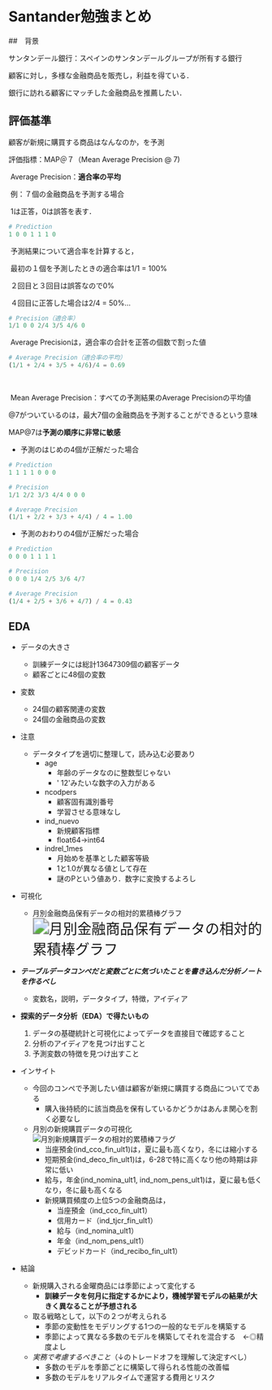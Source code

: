 # Santander勉強まとめ

##　背景

サンタンデール銀行：スペインのサンタンデールグループが所有する銀行

顧客に対し，多様な金融商品を販売し，利益を得ている．

銀行に訪れる顧客にマッチした金融商品を推薦したい．

## 評価基準

顧客が新規に購買する商品はなんなのか，を予測

評価指標：MAP＠７（Mean Average Precision @ 7)

​	Average Precision：**適合率の平均**

​	例：７個の金融商品を予測する場合

​	1は正答，0は誤答を表す．

```python
# Prediction
1 0 0 1 1 1 0
```

​	予測結果について適合率を計算すると，

​	最初の１個を予測したときの適合率は1/1 = 100%

​	２回目と３回目は誤答なので0%

​	４回目に正答した場合は2/4 = 50%…

```python
# Precision（適合率）
1/1 0 0 2/4 3/5 4/6 0
```

​	Average Precisionは，適合率の合計を正答の個数で割った値

```python
# Average Precision（適合率の平均）
(1/1 + 2/4 + 3/5 + 4/6)/4 = 0.69
```

​	

​	Mean Average Precision：すべての予測結果のAverage Precisionの平均値

​	@7がついているのは，最大7個の金融商品を予測することができるという意味



MAP@7は**予測の順序に非常に敏感**

- 予測のはじめの4個が正解だった場合

```python
# Prediction
1 1 1 1 0 0 0

# Precision
1/1 2/2 3/3 4/4 0 0 0

# Average Precision
(1/1 + 2/2 + 3/3 + 4/4) / 4 = 1.00
```

- 予測のおわりの4個が正解だった場合

```python
# Prediction
0 0 0 1 1 1 1

# Precision
0 0 0 1/4 2/5 3/6 4/7

# Average Precision
(1/4 + 2/5 + 3/6 + 4/7) / 4 = 0.43
```



## EDA

- データの大きさ
  - 訓練データには総計13647309個の顧客データ
  - 顧客ごとに48個の変数
  
- 変数
  - 24個の顧客関連の変数
  - 24個の金融商品の変数
  
- 注意
  - データタイプを適切に整理して，読み込む必要あり
    - age
      - 年齢のデータなのに整数型じゃない
      - ' 12'みたいな数字の入力がある
    - ncodpers
      - 顧客固有識別番号
      - 学習させる意味なし
    - ind_nuevo
      - 新規顧客指標
      - float64→int64
    - indrel_1mes
      - 月始めを基準とした顧客等級
      - 1と1.0が異なる値として存在
      - 謎のPという値あり．数字に変換するよろし
  
  
  
- 可視化
  
  - 月別金融商品保有データの相対的累積棒グラフ<img src="/home/taru/src/kaggle/Santander_Product_Recommendation/月別金融商品保有データの相対的累積棒グラフ.png" alt="月別金融商品保有データの相対的累積棒グラフ" style="zoom:200%;" />
  
  
  
- ***テーブルデータコンペだと変数ごとに気づいたことを書き込んだ分析ノートを作るべし***
  
  - 変数名，説明，データタイプ，特徴，アイディア
  
- **探索的データ分析（EDA）で得たいもの**
  
  1. データの基礎統計と可視化によってデータを直接目で確認すること
  2. 分析のアイディアを見つけ出すこと
  3. 予測変数の特徴を見つけ出すこと
  
  
  
- インサイト
  
  - 今回のコンペで予測したい値は顧客が新規に購買する商品についてである
    - 購入後持続的に該当商品を保有しているかどうかはあんま関心を割く必要なし
  - 月別の新規購買データの可視化![月別新規購買データの相対的累積棒フラグ](/home/taru/src/kaggle/Santander_Product_Recommendation/月別新規購買データの相対的累積棒フラグ.png)
    - 当座預金(ind_cco_fin_ult1)は，夏に最も高くなり，冬には縮小する
    - 短期預金(ind_deco_fin_ult1)は，6-28で特に高くなり他の時期は非常に低い
    - 給与，年金(ind_nomina_ult1, ind_nom_pens_ult1)は，夏に最も低くなり，冬に最も高くなる
    - 新規購買頻度の上位5つの金融商品は，
      - 当座預金（ind_cco_fin_ult1）
      - 信用カード（ind_tjcr_fin_ult1）
      - 給与（ind_nomina_ult1）
      - 年金（ind_nom_pens_ult1）
      - デビッドカード（ind_recibo_fin_ult1）
  
  
  
- 結論

  - 新規購入される金曜商品には季節によって変化する
    - **訓練データを何月に指定するかにより，機械学習モデルの結果が大きく異なることが予想される**
  - 取る戦略として，以下の２つが考えられる
    - 季節の変動性をモデリングする1つの一般的なモデルを構築する
    - 季節によって異なる多数のモデルを構築してそれを混合する　←◎精度よし
  - *実務で考慮するべきこと*（↓のトレードオフを理解して決定すべし）
    - 多数のモデルを季節ごとに構築して得られる性能の改善幅
    - 多数のモデルをリアルタイムで運営する費用とリスク

  

